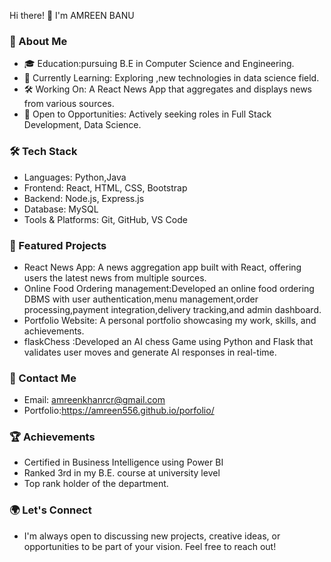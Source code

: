 <!---
amreen556/amreen556 is a ✨ special ✨ repository because its `README.md` (this file) appears on your GitHub profile.
You can click the Preview link to take a look at your changes.
--->
 Hi there! 👋 I'm AMREEN BANU

### 🚀 About Me
- 🎓 Education:pursuing B.E in Computer Science and Engineering.
- 🌱 Currently Learning: Exploring ,new technologies in data science field. 
- 🛠 Working On: A React News App that aggregates and displays news from various sources.
- 💼 Open to Opportunities: Actively seeking roles in Full Stack Development, Data Science.

### 🛠 Tech Stack
- Languages:  Python,Java
- Frontend:  React, HTML, CSS, Bootstrap
- Backend:  Node.js, Express.js
- Database:  MySQL
- Tools & Platforms: Git, GitHub, VS Code

### 🌟 Featured Projects
- React News App: A news aggregation app built with React, offering users the latest news from multiple sources.
- Online Food Ordering management:Developed an online food ordering DBMS with user authentication,menu management,order processing,payment integration,delivery tracking,and admin dashboard.
- Portfolio Website: A personal portfolio showcasing my work, skills, and achievements.
- flaskChess :Developed an AI chess Game using Python and Flask that validates user moves and generate AI responses in real-time.

### 💬 Contact Me
- Email: amreenkhanrcr@gmail.com
- Portfolio:https://amreen556.github.io/porfolio/

### 🏆 Achievements
- Certified in Business Intelligence using Power BI
- Ranked 3rd in my B.E. course at university level
- Top rank holder of the department.

### 🌍 Let's Connect
- I'm always open to discussing new projects, creative ideas, or opportunities to be part of your vision. Feel free to reach out!

